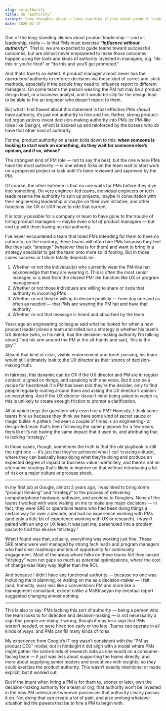 ```yaml
---
slug: on-authority
title: On “authority”
excerpt: Some thoughts about a long-standing cliche about product leadership.
date: 2020-01-17
---
```

One of the long-standing cliches about product leadership — and all leadership, really — is that PMs must exercise **_“influence without authority”_**. That is: we are expected to guide teams toward successful outcomes, but are almost never empowered to make those outcomes happen using the tools and kinds of authority invested in managers, e.g. “do this or you’re fired” or “do this and you’ll get promoted.”

And that’s true to an extent. A product manager almost never has the _operational_ authority to enforce decisions via those kind of carrot-and-stick methods, especially if the people they need to influence report to different managers. On some teams the person wearing the PM hat may be a product design lead, or a business analyst, and it would be silly for the design lead to be able to fire an engineer who doesn’t report to them.

But what I find flawed about this statement is that effective PMs _should_ have authority, it’s just not authority to hire and fire. Rather, strong product-led organizations invest decision-making authority into PMs (or PM-like roles like Design), which is backed up and reinforced by the bosses who _do_ have that other kind of authority.

For me, product authority on a team boils down to this: **when someone is looking to start work on something, do they wait for someone else’s opinion, and if so, whose?**

The strongest kind of PM role — not to say the best, but the one where PMs have the most authority — is one where folks on the team wait to start work on a proposed project or task until it’s been reviewed and approved by the PM.

Of course, the other extreme is that no one waits for PMs before they dive into something. On very engineer-led teams, individual engineers or tech leads reserve the authority to spin up projects, maybe in consultation with their engineering leadership or maybe on their own initiative, and other functions like UX or UXR have to ride that current.

It is totally possible for a company or team to have gone to the trouble of hiring product managers — maybe even _a lot of_ product managers — but end up with them having no real authority.

I’ve never encountered a team that hired PMs intending for them to have no authority; on the contrary, these teams will often hire PMs because they feel like they lack “strategy” (whatever that is for them) and want to bring in a strategy specialist to get the team onto more solid footing. But in those cases success or failure totally depends on:

1.  Whether or not the individual(s) who currently wear the PM-like hat acknowledge that they are wearing it. This is often the most senior manager, or a lead from the closest PM-like function like UX or program management
2.  Whether or not those individuals are willing to share or cede that authority to incoming PMs
3.  Whether or not they’re willing to declare publicly — from day one and as often as needed — that PMs are wearing the PM hat and have that authority
4.  Whether or not that message is heard and absorbed by the team

Years ago an engineering colleague said what he looked for when a new product leader joined a team and rolled out a strategy is whether his team’s UX director (who, in his mind, had the decision-making authority I’m talking about) “put his arm around the PM at the all-hands and said, ‘this is the guy’.”

Absent that kind of clear, visible endorsement and torch-passing, his team would still ultimately look to the UX director as their source of decision-making truth.

In fairness, this dynamic can be OK if the UX director and PM are in regular contact, aligned on things, and speaking with one voice. But it can be a recipe for heartbreak if a PM has been told they’re the decider, only to find people regularly routing around them and asking the UX director’s opinion on everything. And if the UX director doesn’t mind being asked to weigh in, this is unlikely to create enough friction to prompt a clarification. 

All of which begs the question: why even hire a PM? Honestly, I think some teams hire us because they think we have some kind of secret sauce or magic bullet. A pattern I’ve seen a couple of times is an engineering- or design-led team that’s been following the same playbook for a few years, feels like it’s not having the same impact that it used to, and attributing that to lacking “strategy.”

In those cases, though, sometimes the truth is that the old playbook is still the right one — it’s just that they’ve achieved what I call ‘cruising altitude’, where they can basically keep doing what they’re doing and produce an expected degree of impact or business value indefinitely, and there’s not an alternative strategy that’s likely to improve on that without introducing a lot of risk or a major culture or process shock.

--------

In my first job at Google, almost 2 years ago, I was hired to bring some “product thinking” and “strategy” to the process of delivering computer/phone hardware, software, and services to Googlers. None of the teams I worked with were waiting on me to make any major decisions — in fact, they were SRE or operations teams who had been doing things a certain way for over a decade, and had no experience working with PMs (and only a little bit of experience working with UX or research). I wasn’t paired with an eng or UX lead. It was just me, parachuted into a problem space to find this elusive “strategy.”

What I found was that, actually, everything was working just fine. These SRE teams were well managed by strong tech leads and program managers who had clear roadmaps and lots of opportunity for community engagement. Most of the areas where folks on these teams felt they lacked “strategy” were not gaps so much as potential optimizations, where the cost of change was likely way higher than the ROI.

And because I didn’t have any functional authority — because no one was including me in planning, or waiting on me as a decision-maker — I felt (and, honestly, was) less like a conventional PM and more like a management consultant, except unlike a McKinseyan my eventual report suggested changing almost nothing.

--------

This is also to say: PMs lacking this sort of authority — being a person who the team looks to for direction and decision-making — is not necessarily a sign that people are doing it wrong, though it may be a sign that PMs weren’t needed, or were hired too early or too late. Teams can operate in all kinds of ways, and PMs can fill many kinds of roles.

My experience from Google’s IT org wasn’t consistent with the “PM as product CEO” model, but in hindsight it did align with a model where PMs might gather the same kinds of research data as one would on a consumer-facing team — it just was less about supporting the teams directly, and more about supplying senior leaders and executives with insights, so _they_ could exercise the product authority. This wasn’t exactly intentional or made explicit, but it worked out.

But if the intent when hiring a PM is for them to, sooner or later, own the decision-making authority for a team or org, that authority won’t be invested in the new PM unless/until whoever possesses that authority clearly passes it on. Not doing that can create a lot of pain, and also prolong whatever situation led the powers that be to hire a PM to begin with.
